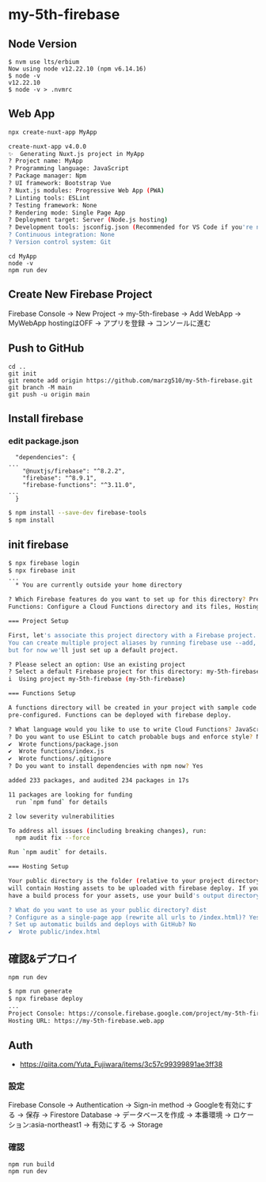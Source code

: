 # my-5th-firebase

## Node Version

```
$ nvm use lts/erbium
Now using node v12.22.10 (npm v6.14.16)
$ node -v
v12.22.10
$ node -v > .nvmrc
```

## Web App

```bash
npx create-nuxt-app MyApp

create-nuxt-app v4.0.0
✨  Generating Nuxt.js project in MyApp
? Project name: MyApp
? Programming language: JavaScript
? Package manager: Npm
? UI framework: Bootstrap Vue
? Nuxt.js modules: Progressive Web App (PWA)
? Linting tools: ESLint
? Testing framework: None
? Rendering mode: Single Page App
? Deployment target: Server (Node.js hosting)
? Development tools: jsconfig.json (Recommended for VS Code if you're not using typescript)
? Continuous integration: None
? Version control system: Git
```

```
cd MyApp
node -v
npm run dev
```

## Create New Firebase Project

Firebase Console
 -> New Project
   -> my-5th-firebase
 -> Add WebApp
   -> MyWebApp 
      hostingはOFF
      -> アプリを登録
      -> コンソールに進む

## Push to GitHub
```
cd ..
git init
git remote add origin https://github.com/marzg510/my-5th-firebase.git
git branch -M main
git push -u origin main
```

## Install firebase

### edit package.json

```
  "dependencies": {
...
    "@nuxtjs/firebase": "^8.2.2",
    "firebase": "^8.9.1",
    "firebase-functions": "^3.11.0",
...
  }
```

```bash
$ npm install --save-dev firebase-tools
$ npm install

```

## init firebase

```bash
$ npx firebase login
$ npx firebase init
...
  * You are currently outside your home directory

? Which Firebase features do you want to set up for this directory? Press Space to select features, then Enter to confirm your choices. 
Functions: Configure a Cloud Functions directory and its files, Hosting: Configure files for Firebase Hosting and (optionally) set up GitHub Action deploys

=== Project Setup

First, let's associate this project directory with a Firebase project.
You can create multiple project aliases by running firebase use --add, 
but for now we'll just set up a default project.

? Please select an option: Use an existing project
? Select a default Firebase project for this directory: my-5th-firebase (my-5th-firebase)
i  Using project my-5th-firebase (my-5th-firebase)

=== Functions Setup

A functions directory will be created in your project with sample code
pre-configured. Functions can be deployed with firebase deploy.

? What language would you like to use to write Cloud Functions? JavaScript
? Do you want to use ESLint to catch probable bugs and enforce style? No
✔  Wrote functions/package.json
✔  Wrote functions/index.js
✔  Wrote functions/.gitignore
? Do you want to install dependencies with npm now? Yes

added 233 packages, and audited 234 packages in 17s

11 packages are looking for funding
  run `npm fund` for details

2 low severity vulnerabilities

To address all issues (including breaking changes), run:
  npm audit fix --force

Run `npm audit` for details.

=== Hosting Setup

Your public directory is the folder (relative to your project directory) that
will contain Hosting assets to be uploaded with firebase deploy. If you
have a build process for your assets, use your build's output directory.

? What do you want to use as your public directory? dist
? Configure as a single-page app (rewrite all urls to /index.html)? Yes
? Set up automatic builds and deploys with GitHub? No
✔  Wrote public/index.html


```


## 確認&デプロイ

```
npm run dev
```

```bash
$ npm run generate
$ npx firebase deploy
...
Project Console: https://console.firebase.google.com/project/my-5th-firebase/overview
Hosting URL: https://my-5th-firebase.web.app
```

## Auth

- https://qiita.com/Yuta_Fujiwara/items/3c57c99399891ae3ff38

### 設定

Firebase Console
  -> Authentication
    -> Sign-in method
      -> Googleを有効にする
        -> 保存
  -> Firestore Database
    -> データベースを作成
      -> 本番環境
        -> ロケーション:asia-northeast1
          -> 有効にする
  -> Storage

### 確認

```
npm run build
npm run dev
```